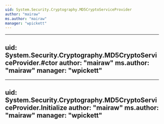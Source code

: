 ```yaml
---
uid: System.Security.Cryptography.MD5CryptoServiceProvider
author: "mairaw"
ms.author: "mairaw"
manager: "wpickett"
---
```


---
uid: System.Security.Cryptography.MD5CryptoServiceProvider.#ctor
author: "mairaw"
ms.author: "mairaw"
manager: "wpickett"
---

---
uid: System.Security.Cryptography.MD5CryptoServiceProvider.Initialize
author: "mairaw"
ms.author: "mairaw"
manager: "wpickett"
---
